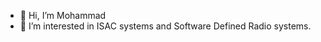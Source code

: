 - 👋 Hi, I’m Mohammad 
- 👀 I’m interested in ISAC systems and Software Defined Radio systems.



<!---
mohmmadd/mohmmadd is a ✨ special ✨ repository because its `README.md` (this file) appears on your GitHub profile.
You can click the Preview link to take a look at your changes.
--->
